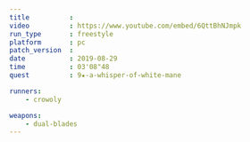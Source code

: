 ```yaml
---
title          :
video          : https://www.youtube.com/embed/6QttBhNJmpk
run_type       : freestyle
platform       : pc
patch_version  : 
date           : 2019-08-29
time           : 03'08"48
quest          : 9★-a-whisper-of-white-mane

runners:
    - crowoly

weapons:
    - dual-blades
---
```

